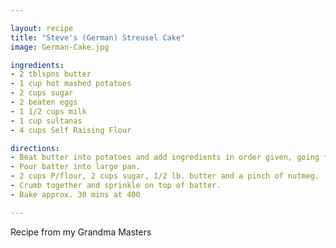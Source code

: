 ```yaml
---

layout: recipe
title: "Steve's (German) Streusel Cake"
image: German-Cake.jpg

ingredients:
- 2 tblspns butter
- 1 cup hot mashed potatoes
- 2 cups sugar
- 2 beaten eggs
- 1 1/2 cups milk
- 1 cup sultanas
- 4 cups Self Raising Flour

directions:
- Beat butter into potatoes and add ingredients in order given, going from top to bottom down the page.
- Pour batter into large pan.
- 2 cups P/flour, 2 cups sugar, 1/2 lb. butter and a pinch of nutmeg.  
- Crumb together and sprinkle on top of batter.   
- Bake approx. 30 mins at 400

---
```


Recipe from my Grandma Masters 

